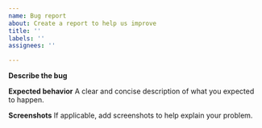 ```yaml
---
name: Bug report
about: Create a report to help us improve
title: ''
labels: ''
assignees: ''

---
```


**Describe the bug**


**Expected behavior**
A clear and concise description of what you expected to happen.

**Screenshots**
If applicable, add screenshots to help explain your problem.
